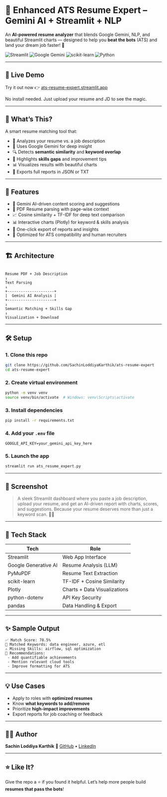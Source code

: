 # 🧠 Enhanced ATS Resume Expert – Gemini AI + Streamlit + NLP

An **AI-powered resume analyzer** that blends Google Gemini, NLP, and beautiful Streamlit charts — designed to help you **beat the bots** (ATS) and land your dream job faster! 🎯

![Streamlit](https://img.shields.io/badge/Streamlit-FF4B4B?style=for-the-badge&logo=streamlit&logoColor=white)
![Google Gemini](https://img.shields.io/badge/Google%20Gemini-AI-blueviolet?style=for-the-badge&logo=google)
![scikit-learn](https://img.shields.io/badge/Scikit--Learn-F7931E?style=for-the-badge&logo=scikit-learn&logoColor=white)
![Python](https://img.shields.io/badge/Python-3776AB?style=for-the-badge&logo=python&logoColor=white)

---

## 🔗 Live Demo

Try it out now 👉 [ats-resume-expert.streamlit.app](https://ats-resume-expert-vaz74q2toftmzv2fykb7wh.streamlit.app/)

No install needed. Just upload your resume and JD to see the magic.

---

## 🎯 What’s This?

A smart resume matching tool that:
- 📄 Analyzes your resume vs. a job description
- 🧠 Uses Google Gemini for deep insight
- 🔍 Detects **semantic similarity** and **keyword overlap**
- 🎯 Highlights **skills gaps** and improvement tips
- 📊 Visualizes results with beautiful charts
- 🚀 Exports full reports in JSON or TXT

---

## 🚀 Features

- 🤖 Gemini AI-driven content scoring and suggestions
- 📎 PDF Resume parsing with page-wise context
- 📈 Cosine similarity + TF-IDF for deep text comparison
- 📊 Interactive charts (Plotly) for keyword & skills analysis
- 💾 One-click export of reports and insights
- 🧪 Optimized for ATS compatibility and human recruiters

---

## 🏗️ Architecture

```

Resume PDF + Job Description
↓
Text Parsing
↓
+---------------------+
|  Gemini AI Analysis |
+---------------------+
↓
Semantic Matching + Skills Gap
↓
Visualization + Download

````

---

## 🛠 Setup

### 1. Clone this repo

```bash
git clone https://github.com/SachinLoddiyaKarthik/ats-resume-expert
cd ats-resume-expert
````

### 2. Create virtual environment

```bash
python -m venv venv
source venv/bin/activate  # Windows: venv\Scripts\activate
```

### 3. Install dependencies

```bash
pip install -r requirements.txt
```

### 4. Add your `.env` file

```env
GOOGLE_API_KEY=your_gemini_api_key_here
```

### 5. Launch the app

```bash
streamlit run ats_resume_expert.py
```

---

## 📸 Screenshot

> A sleek Streamlit dashboard where you paste a job description, upload your resume, and get an AI-driven report with charts, scores, and suggestions.
> Because your resume deserves more than just a keyword scan. 💼✨

---

## 🧰 Tech Stack

| Tech                 | Role                         |
| -------------------- | ---------------------------- |
| Streamlit            | Web App Interface            |
| Google Generative AI | Resume Analysis (LLM)        |
| PyMuPDF              | Resume Text Extraction       |
| scikit-learn         | TF-IDF + Cosine Similarity   |
| Plotly               | Charts + Data Visualizations |
| python-dotenv        | API Key Security             |
| pandas               | Data Handling & Export       |

---

## ✨ Sample Output

```
✅ Match Score: 78.5%
🎯 Matched Keywords: data engineer, azure, etl
⚠️ Missing Skills: airflow, sql optimization
🚀 Recommendations:
 - Add quantifiable achievements
 - Mention relevant cloud tools
 - Improve formatting for ATS
```

---

## 💡 Use Cases

* Apply to roles with **optimized resumes**
* Know **what keywords to add/remove**
* Prioritize **high-impact improvements**
* Export reports for job coaching or feedback

---

## 👨‍💻 Author

**Sachin Loddiya Karthik**
🔗 [GitHub](https://github.com/SachinLoddiyaKarthik) • [LinkedIn](https://www.linkedin.com/in/sachin-lk/)

---

## ⭐ Like It?

Give the repo a ⭐ if you found it helpful.
Let’s help more people build **resumes that pass the bots**!
